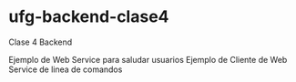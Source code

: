 # ufg-backend-clase4
Clase 4 Backend

Ejemplo de Web Service para saludar usuarios
Ejemplo de Cliente de Web Service de linea de comandos 
